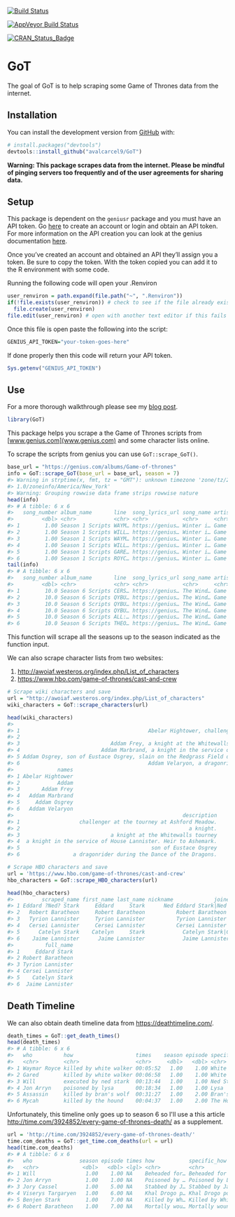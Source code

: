 
[![Build Status](https://travis-ci.org/avalcarcel9/avalcarcel9/GoT.svg?branch=master)](https://travis-ci.org/avalcarcel9/avalcarcel9/GoT)

[![AppVeyor Build Status](https://ci.appveyor.com/api/projects/status/github/avalcarcel9/GoT?branch=master&svg=true)](https://ci.appveyor.com/project/avalcarcel9/GoT)

[![CRAN\_Status\_Badge](http://www.r-pkg.org/badges/version/GoT)](https://cran.r-project.org/package=GoT)

<!-- README.md is generated from README.Rmd. Please edit that file -->
GoT
===

The goal of GoT is to help scraping some Game of Thrones data from the internet.

Installation
------------

You can install the development version from [GitHub](https://github.com/avalcarcel9/GoT) with:

``` r
# install.packages("devtools")
devtools::install_github("avalcarcel9/GoT")
```

**Warning: This package scrapes data from the internet. Please be mindful of pinging servers too frequently and of the user agreements for sharing data.**

Setup
-----

This package is dependent on the `geniusr` package and you must have an API token. Go [here](https://genius.com/) to create an account or login and obtain an API token. For more information on the API creation you can look at the genius documentation [here](https://docs.genius.com/#!#%2Fgetting-started-h1).

Once you’ve created an account and obtained an API they’ll assign you a token. Be sure to copy the token. With the token copied you can add it to the R environment with some code.

Running the following code will open your .Renviron

``` r
user_renviron = path.expand(file.path("~", ".Renviron"))
if(!file.exists(user_renviron)) # check to see if the file already exists
  file.create(user_renviron)
file.edit(user_renviron) # open with another text editor if this fails
```

Once this file is open paste the following into the script:

``` r
GENIUS_API_TOKEN="your-token-goes-here"
```

If done properly then this code will return your API token.

``` r
Sys.getenv("GENIUS_API_TOKEN")
```

Use
---

For a more thorough walkthrough please see my [blog post](http://www.alessandravalcarcel.com/blog/2018-04-1-r-rmarkdown-got-scrape/).

``` r
library(GoT)
```

This package helps you scrape a the Game of Thrones scripts from [www.genius.com](www.genius.com) and some character lists online.

To scrape the scripts from genius you can use `GoT::scrape_GoT()`.

``` r
base_url = "https://genius.com/albums/Game-of-thrones"
info = GoT::scrape_GoT(base_url = base_url, season = 7)
#> Warning in strptime(x, fmt, tz = "GMT"): unknown timezone 'zone/tz/2018c.
#> 1.0/zoneinfo/America/New_York'
#> Warning: Grouping rowwise data frame strips rowwise nature
head(info)
#> # A tibble: 6 x 6
#>   song_number album_name       line  song_lyrics_url song_name artist_name
#>         <dbl> <chr>            <chr> <chr>           <chr>     <chr>      
#> 1        1.00 Season 1 Scripts WAYM… https://genius… Winter i… Game of Th…
#> 2        1.00 Season 1 Scripts WILL… https://genius… Winter i… Game of Th…
#> 3        1.00 Season 1 Scripts WAYM… https://genius… Winter i… Game of Th…
#> 4        1.00 Season 1 Scripts WILL… https://genius… Winter i… Game of Th…
#> 5        1.00 Season 1 Scripts GARE… https://genius… Winter i… Game of Th…
#> 6        1.00 Season 1 Scripts ROYC… https://genius… Winter i… Game of Th…
tail(info)
#> # A tibble: 6 x 6
#>   song_number album_name       line  song_lyrics_url song_name artist_name
#>         <dbl> <chr>            <chr> <chr>           <chr>     <chr>      
#> 1        10.0 Season 6 Scripts CERS… https://genius… The Wind… Game of Th…
#> 2        10.0 Season 6 Scripts QYBU… https://genius… The Wind… Game of Th…
#> 3        10.0 Season 6 Scripts QYBU… https://genius… The Wind… Game of Th…
#> 4        10.0 Season 6 Scripts QYBU… https://genius… The Wind… Game of Th…
#> 5        10.0 Season 6 Scripts ALL:… https://genius… The Wind… Game of Th…
#> 6        10.0 Season 6 Scripts THEO… https://genius… The Wind… Game of Th…
```

This function will scrape all the seasons up to the season indicated as the function input.

We can also scrape character lists from two websites:

1.  <http://awoiaf.westeros.org/index.php/List_of_characters>
2.  <https://www.hbo.com/game-of-thrones/cast-and-crew>

``` r
# Scrape wiki characters and save
url = "http://awoiaf.westeros.org/index.php/List_of_characters"
wiki_characters = GoT::scrape_characters(url)

head(wiki_characters)
#>                                                                                                      raw
#> 1                                         Abelar Hightower, challenger at the tourney at Ashford Meadow.
#> 2                                                                                       Addam, a knight.
#> 3                             Addam Frey, a knight at the Whitewalls tourney, cousin to Lady Butterwell.
#> 4                          Addam Marbrand, a knight in the service of House Lannister. Heir to Ashemark.
#> 5 Addam Osgrey, son of Eustace Osgrey, slain on the Redgrass Field during the First Blackfyre Rebellion.
#> 6                                         Addam Velaryon, a dragonrider during the Dance of the Dragons.
#>              names
#> 1 Abelar Hightower
#> 2            Addam
#> 3       Addam Frey
#> 4   Addam Marbrand
#> 5     Addam Osgrey
#> 6   Addam Velaryon
#>                                                      description
#> 1                   challenger at the tourney at Ashford Meadow.
#> 2                                                      a knight.
#> 3                             a knight at the Whitewalls tourney
#> 4  a knight in the service of House Lannister. Heir to Ashemark.
#> 5                                          son of Eustace Osgrey
#> 6                 a dragonrider during the Dance of the Dragons.

# Scrape HBO characters and save
url = 'https://www.hbo.com/game-of-thrones/cast-and-crew'
hbo_characters = GoT::scrape_HBO_characters(url)

head(hbo_characters)
#>         scraped_name first_name last_name nickname             joined_name
#> 1 Eddard ?Ned? Stark     Eddard     Stark      Ned Eddard Stark|Ned|Eddard
#> 2   Robert Baratheon     Robert Baratheon          Robert Baratheon|Robert
#> 3   Tyrion Lannister     Tyrion Lannister          Tyrion Lannister|Tyrion
#> 4   Cersei Lannister     Cersei Lannister          Cersei Lannister|Cersei
#> 5      Catelyn Stark    Catelyn     Stark            Catelyn Stark|Catelyn
#> 6    Jaime Lannister      Jaime Lannister            Jaime Lannister|Jaime
#>          full_name
#> 1     Eddard Stark
#> 2 Robert Baratheon
#> 3 Tyrion Lannister
#> 4 Cersei Lannister
#> 5    Catelyn Stark
#> 6  Jaime Lannister
```

Death Timeline
--------------

We can also obtain death timeline data from <https://deathtimeline.com/>.

``` r
death_times = GoT::get_death_times()
head(death_times)
#> # A tibble: 6 x 6
#>   who          how                    times    season episode specific_how
#>   <chr>        <chr>                  <chr>     <dbl>   <dbl> <chr>       
#> 1 Waymar Royce killed by white walker 00:05:52   1.00    1.00 White Walker
#> 2 Gared        killed by white walker 00:06:58   1.00    1.00 White Walker
#> 3 Will         executed by ned stark  00:13:44   1.00    1.00 Ned Stark   
#> 4 Jon Arryn    poisoned by lysa       00:18:34   1.00    1.00 Lysa        
#> 5 Assassin     killed by bran's wolf  00:31:27   1.00    2.00 Bran's Wolf 
#> 6 Mycah        killed by the hound    00:04:37   1.00    2.00 The Hound
```

Unfortunately, this timeline only goes up to season 6 so I'll use a this article <http://time.com/3924852/every-game-of-thrones-death/> as a supplement.

``` r
url = 'http://time.com/3924852/every-game-of-thrones-death/'
time.com_deaths = GoT::get_time.com_deaths(url = url)
head(time.com_deaths)
#> # A tibble: 6 x 6
#>   who               season episode times how           specific_how       
#>   <chr>              <dbl>   <dbl> <lgl> <chr>         <chr>              
#> 1 Will                1.00    1.00 NA    Beheaded for… Beheaded for deser…
#> 2 Jon Arryn           1.00    1.00 NA    Poisoned by … Poisoned by Lysa A…
#> 3 Jory Cassel         1.00    5.00 NA    Stabbed by J… Stabbed by Jaime L…
#> 4 Viserys Targaryen   1.00    6.00 NA    Khal Drogo p… Khal Drogo pours m…
#> 5 Benjen Stark        1.00    7.00 NA    Killed by Wh… Killed by White Wa…
#> 6 Robert Baratheon    1.00    7.00 NA    Mortally wou… Mortally wounded b…
```
